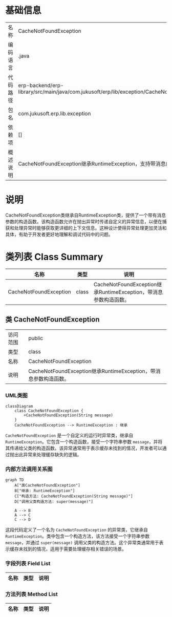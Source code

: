 # 基础信息

|      |      |
|------|------|
| 名称 | CacheNotFoundException |
| 编码语言 | .java |
| 代码路径 | erp-backend/erp-library/src/main/java/com.jukusoft/erp/lib/exception/CacheNotFoundException.java |
| 包名 | com.jukusoft.erp.lib.exception |
| 依赖项 | [] |
| 概述说明 | CacheNotFoundException继承RuntimeException，支持带消息的构造函数。 |

# 说明

CacheNotFoundException类继承自RuntimeException类，提供了一个带有消息参数的构造函数。该构造函数允许在抛出异常时传递自定义的异常信息，以便在捕获和处理异常时能够获取更详细的上下文信息。这种设计使得异常处理更加灵活和具体，有助于开发者更好地理解和调试代码中的问题。

# 类列表 Class Summary

| 名称   | 类型  | 说明 |
|-------|------|-------------|
| CacheNotFoundException | class | CacheNotFoundException继承RuntimeException，带消息参数构造函数。 |



## 类 CacheNotFoundException

|      |      |
|------|------|
| 访问范围 | public |
| 类型 | class |
| 名称 | CacheNotFoundException |
| 说明 | CacheNotFoundException继承RuntimeException，带消息参数构造函数。 |


### UML类图

```mermaid
classDiagram
    class CacheNotFoundException {
        +CacheNotFoundException(String message)
    }
    CacheNotFoundException --> RuntimeException : 继承
```

`CacheNotFoundException` 是一个自定义的运行时异常类，继承自 `RuntimeException`。它包含一个构造函数，接受一个字符串参数 `message`，并将其传递给父类的构造函数。该异常通常用于表示缓存未找到的情况，开发者可以通过抛出此异常来处理缓存缺失的逻辑。


### 内部方法调用关系图

```mermaid
graph TD
    A["类CacheNotFoundException"]
    B["继承: RuntimeException"]
    C["构造方法: CacheNotFoundException(String message)"]
    D["调用父类构造方法: super(message)"]

    A --> B
    A --> C
    C --> D
```

这段代码定义了一个名为 `CacheNotFoundException` 的异常类，它继承自 `RuntimeException`。类中包含一个构造方法，该方法接受一个字符串参数 `message`，并通过 `super(message)` 调用父类的构造方法。这个异常类通常用于表示缓存未找到的情况，适用于需要处理缓存相关错误的场景。

### 字段列表 Field List

| 名称  | 类型  | 说明 |
|-------|-------|------|

### 方法列表 Method List

| 名称  | 类型  | 说明 |
|-------|-------|------|




